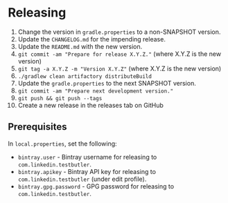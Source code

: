 Releasing
========

 1. Change the version in `gradle.properties` to a non-SNAPSHOT version.
 2. Update the `CHANGELOG.md` for the impending release.
 3. Update the `README.md` with the new version.
 4. `git commit -am "Prepare for release X.Y.Z."` (where X.Y.Z is the new version)
 5. `git tag -a X.Y.Z -m "Version X.Y.Z"` (where X.Y.Z is the new version)
 6. `./gradlew clean artifactory distributeBuild`
 7. Update the `gradle.properties` to the next SNAPSHOT version.
 8. `git commit -am "Prepare next development version."`
 9. `git push && git push --tags`
 10. Create a new release in the releases tab on GitHub


Prerequisites
-------------

In `local.properties`, set the following:

 * `bintray.user` - Bintray username for releasing to `com.linkedin.testbutler`.
 * `bintray.apikey` - Bintray API key for releasing to `com.linkedin.testbutler` (under edit profile).
 * `bintray.gpg.password` - GPG password for releasing to `com.linkedin.testbutler`.
